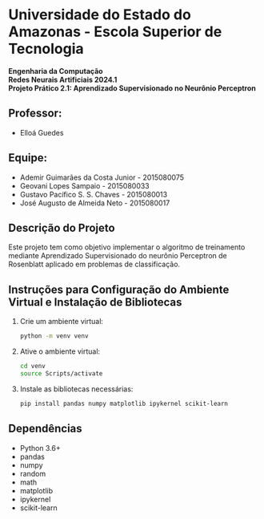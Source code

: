 # Universidade do Estado do Amazonas - Escola Superior de Tecnologia

**Engenharia da Computação**  
**Redes Neurais Artificiais 2024.1**  
**Projeto Prático 2.1: Aprendizado Supervisionado no Neurônio Perceptron**

## Professor:

- Elloá Guedes

## Equipe:

- Ademir Guimarães da Costa Junior - 2015080075
- Geovani Lopes Sampaio - 2015080033
- Gustavo Pacífico S. S. Chaves - 2015080013
- José Augusto de Almeida Neto - 2015080017

## Descrição do Projeto

Este projeto tem como objetivo implementar o algoritmo de treinamento mediante Aprendizado Supervisionado do neurônio Perceptron de Rosenblatt aplicado em problemas de classificação.

## Instruções para Configuração do Ambiente Virtual e Instalação de Bibliotecas

1. Crie um ambiente virtual:

   ```sh
   python -m venv venv
   ```

2. Ative o ambiente virtual:

   ```sh
   cd venv
   source Scripts/activate
   ```

3. Instale as bibliotecas necessárias:
   ```sh
   pip install pandas numpy matplotlib ipykernel scikit-learn
   ```

## Dependências

- Python 3.6+
- pandas
- numpy
- random
- math
- matplotlib
- ipykernel
- scikit-learn
